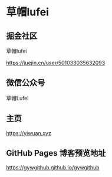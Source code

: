 # 草帽lufei

## 掘金社区

草帽lufei

https://juejin.cn/user/501033035632093

## 微信公众号

草帽Lufei

## 主页

https://yiwuan.xyz

## GitHub Pages 博客预览地址

https://gywgithub.github.io/gywgithub
